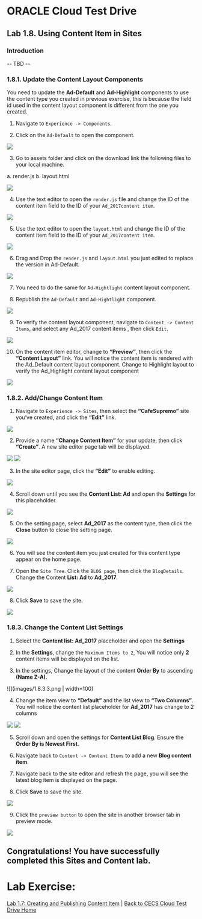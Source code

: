 # ORACLE Cloud Test Drive #

## Lab 1.8. Using Content Item in Sites ##

### Introduction ###

-- TBD --

### 1.8.1. Update the Content Layout Components ###

You need to update the **Ad-Default** and **Ad-Highlight** components to use the content type you created in previous exercise, this is because the field id used in the content
layout component is different from the one you created.

1. Navigate to ``Experience -> Components``.

2. Click on the ``Ad-Default`` to open the component.

![](images/1.8.1.2.png)

3. Go to assets folder and click on the download link the following files to your local machine.

a. render.js
b. layout.html

![](images/1.8.1.3.png)

4. Use the text editor to open the ``render.js`` file and change the ID of the
content item field to the ID of your ``Ad_2017content item``.

![](images/1.8.1.4.png)

5. Use the text editor to open the ``layout.html`` and change the ID of the content
item field to the ID of your ``Ad_2017content item``.

![](images/1.8.1.5.png)

6. Drag and Drop the ``render.js`` and ``layout.html`` you just edited to replace the
version in Ad-Default.

![](images/1.8.1.6.png)

7. You need to do the same for ``Ad-Hightlight`` content layout component.

8. Republish the ``Ad-Default`` and ``Ad-Hightlight`` component.

![](images/1.8.1.8.png)

9. To verify the content layout component, navigate to ``Content -> Content Items``, and select any Ad_2017 content items , then click ``Edit``.

![](images/1.8.1.9.png)

10. On the content item editor, change to **“Preview”**, then click the **“Content Layout”** link. You will notice the content item is rendered with the
Ad_Default content layout component. Change to Highlight layout to verify the Ad_Highlight content layout component  

![](images/1.8.1.10.png)

### 1.8.2. Add/Change Content Item ###

1. Navigate to ``Experience -> Sites``, then select the **“CafeSupremo”** site you’ve created, and click the **“Edit”** link.

![](images/1.8.2.1.png)

2. Provide a name **“Change Content Item”** for your update, then click **“Create”**. A new site editor page tab will be displayed.

![](images/1.8.2.2.png)
![](images/1.8.2.2a.png)

3. In the site editor page, click the **“Edit”** to enable editing.

![](images/1.8.2.3.png)

4. Scroll down until you see the **Content List: Ad** and open the **Settings** for
this placeholder.

![](images/1.8.2.4.png)

5. On the setting page, select **Ad_2017** as the content type, then click the
**Close** button to close the setting page.

![](images/1.8.2.5.png)

6. You will see the content item you just created for this content type appear on
the home page.

7. Open the ``Site Tree``. Click the ``BLOG page``, then click the ``BlogDetails``.
Change the Content **List: Ad** to **Ad_2017**.

![](images/1.8.2.7.png)

8. Click **Save** to save the site.

![](images/1.8.2.8.png)

### 1.8.3. Change the Content List Settings ###

1. Select the **Content list: Ad_2017** placeholder and open the **Settings**

2. In the **Settings**, change the ``Maximum Items to 2``, You will notice only **2**
content items will be displayed on the list.

3. In the settings, Change the layout of the content **Order By** to ascending
**(Name Z-A)**.

![](images/1.8.3.3.png | width=100)

4. Change the item view to **“Default”** and the list view to **“Two Columns”**. You
will notice the content list placeholder for **Ad_2017** has change to 2 columns

![](images/1.8.3.4.png)
![](images/1.8.3.4b.png)

5. Scroll down and open the settings for **Content List Blog**. Ensure the **Order
By is Newest First**.

6. Navigate back to ``Content -> Content Items`` to add a new **Blog content item**.

7. Navigate back to the site editor and refresh the page, you will see the latest
blog item is displayed on the page.

8. Click **Save** to save the site.

![](images/1.8.3.8.png)

9. Click the `preview button` to open the site in another browser tab in
preview mode.

![](images/1.8.3.9.png)

## Congratulations! You have successfully completed this Sites and Content lab. ##

# Lab Exercise: #

[Lab 1.7: Creating and Publishing Content Item](107-CecsLab.md) | [Back to CECS Cloud Test Drive Home](README.md)
